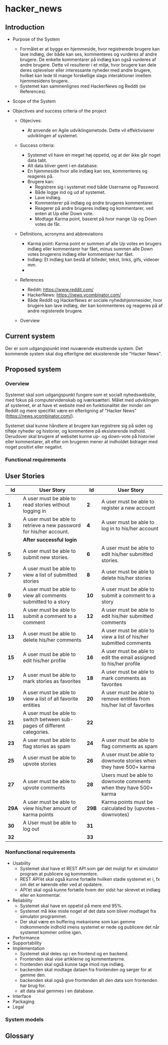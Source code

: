 # hacker_news

## Introduction
- Purpose of the System
	- Formålet er at bygge en hjemmeside, hvor registrerede brugere kan lave indlæg, der både kan ses, kommenteres og vurderes af andre brugere. De enkelte kommentarer på indlæg kan også vurderes af andre brugere. Dette vil resulterer i et miljø, hvor brugere kan dele deres oplevelser eller interessante nyheder med andre brugere, hvilket kan lede til mange forskellige slags interaktioner imellem hjemmesidens brugere.
	- Systemet kan sammenlignes med HackerNews og Reddit (se References).
- Scope of the System

- Objectives and success criteria of the project
	- Objecives:
		- At anvende en Agile udviklingsmetode. Dette vil effektiviserer udviklingen af systemet.
	- Success criteria:
		- Systemet vil have en meget høj oppetid, og at der ikke går noget data tabt.
		- Alt data bliver gemt i en database.
		- En hjemmeside hvor alle indlæg kan ses, kommenteres og reageres på.
		- Brugere kan:
			- Registrere sig i systemet med både Username og Password.
			- Både logge ind og ud af systemet.
			- Lave indlæg.
			- Kommenterer på indlæg og andre brugeres kommentarer.
			- Reagerer på andre brugeres indlæg og kommentarer, ved enten at Up eller Down vote.
			- Modtage Karma point, baseret på hvor mange Up og Down votes de får.
				
	- Definitions, acronyms and abbreviations
		- Karma point: Karma point er summen af alle Up votes en brugers indlæg eller kommentarer har fået, minus summen alle Down votes brugerens indlæg eller kommentarer har fået.
		- Indlæg: Et indlæg kan bestå af billeder, tekst, links, gifs, videoer mm. 
		-  
	- References
		- Reddit: https://www.reddit.com/
		- HackerNews: https://news.ycombinator.com/ 
		- Både Reddit og HackerNews er sociale nyhedshjemmesider, hvor brugere kan lave indlæg, der kan kommenteres og reageres
		på af andre registerede brugere.
	- Overview

## Current system
Der er som udgangspunkt intet nuværende eksitrende system. Det kommende system skal dog efterligne det eksisterende site "Hacker News".

## Proposed system

### Overview

Systemet skal som udgangspunkt fungere som et socialt nyhedswebsite, med fokus på computervidenskab og iværksætteri. Målet med udviklingen af systemet, er at have et website med en funktionalitet der minder om Reddit og mere specifikt være en efterligning af "Hacker News" (https://news.ycombinator.com/).

Systemet skal kunne håndtere at brugere kan registrere sig på siden og tilføje nyheder og historier, og kommentere på eksisterende indhold. Derudover skal brugere af websitet kunne up- og down-vote på historier eller kommentarer, alt efter om brugeren mener at indholdet bidrager med noget positivt eller negativt.     


### Functional requirements

## User Stories

| **Id** | **User Story** | **Id** | **User Story** |
| --- | --- | --- | --- |
| **1** | A user must be able to read stories without logging in | **2** | A user must be able to register a new account |
| **3** | A user must be able to retrieve a new password for his/her account. | **4** | A user must be able to log in to his/her account |
|   | **After successful login** |   |   |
| **5** | A user must be able to submit new stories. | **6** | A user must be able to edit his/her submitted stories. |
| **7** | A user must be able to view a list of submitted stories | **8** | A user must be able to delete his/her stories |
| **9** | A user must be able to view all comments submitted to a story | **10** | A user must be able to submit a comment to a story |
| **11** | A user must be able to submit a comment to a comment | **12** | A user must be able to edit his/her submitted comments |
| **13** | A user must be able to delete his/her comments | **14** | A user must be able to view a list of his/her submitted comments |
| **15** | A user must be able to edit his/her profile | **16** | A user must be able to edit the email assigned to his/her profile |
| **17** | A user must be able to mark stories as  favorites | **18** | A user must be able to mark comments as favorites |
| **19** | A user must be able to view a list of all favorite entities | **20** | A user must be able to remove entities from his/her list of favorites |
| **21** | A user must be able to switch between sub-pages of different categories. | **22** |   |
| **23** | A user must be able to flag stories as spam | **24** | A user must be able to flag comments as spam |
| **25** | A user must be able to upvote stories | **26** | A user must be able to downvote stories when they have 500+ karma |
| **27** | A user must be able to upvote comments | **28** | Users must be able to downvote comments when they have 500+ karma |
| **29A** | A user must be able to view his/her amount of karma points | **29B** | Karma points must be calculated by (upvotes - downvotes) |
| **30** | A User must be able to log out | **31** |   |
| **32** |   | **33** |   |


### Nonfunctional requirements
  - Usability
     - Systemet skal have et REST API som gør det muligt for et simulator program at publicere og kommentere.
     - REST API’et skal også kunne fortælle hvilken stadie systemet er i, fx om det er kørende eller ved at opdatere.
     - API’et skal også kunne fortælle hvem der sidst har skrevet et indlæg eller en kommentar.
  - Reliability 
    - Systemet skal have en oppetid på mere end 95%.
    - Systemet må ikke miste noget af det data som bliver modtaget fra simulator programmet.
    - Der skal være en buffering mekanisme som kan gemme indkommende indhold imens systemet er nede og publicere det når systemet kommer online igen.
  - Performance 
  - Supportability 
  - Implementation 
    - Systemet skal deles op i en frontend og en backend.
    - Frontenden skal vise artiklerne og kommentarerne.
    - frontenden skal også kunne tage imod nye indlæg.
    - backenden skal modtage dataen fra frontenden og sørger for at gemme den.
    - backenden skal også give frontenden alt den data som frontenden har brug for.
    - alt data skal gemmes i en database.
  - Interface
  - Packaging
  - Legal
  
### System models

## Glossary

